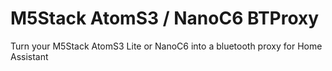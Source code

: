 # M5Stack AtomS3 / NanoC6 BTProxy

Turn your M5Stack AtomS3 Lite or NanoC6 into a bluetooth proxy for Home Assistant
